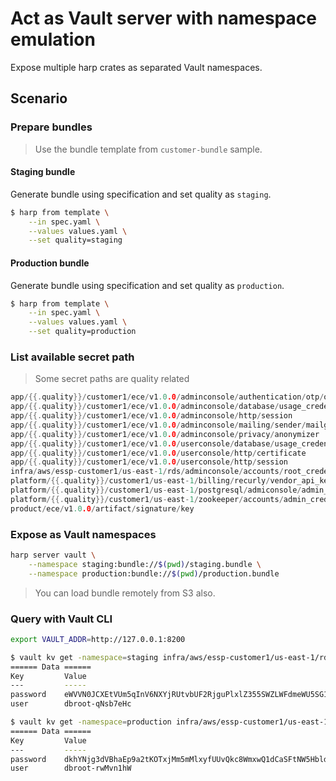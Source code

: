 # Act as Vault server with namespace emulation

Expose multiple harp crates as separated Vault namespaces.

## Scenario

### Prepare bundles

> Use the bundle template from `customer-bundle` sample.

#### Staging bundle

Generate bundle using specification and set quality as `staging`.

```sh
$ harp from template \
    --in spec.yaml \
    --values values.yaml \
    --set quality=staging
```

#### Production bundle

Generate bundle using specification and set quality as `production`.

```sh
$ harp from template \
    --in spec.yaml \
    --values values.yaml \
    --set quality=production
```

### List available secret path

> Some secret paths are quality related

```go
app/{{.quality}}/customer1/ece/v1.0.0/adminconsole/authentication/otp/okta_api_key
app/{{.quality}}/customer1/ece/v1.0.0/adminconsole/database/usage_credentials
app/{{.quality}}/customer1/ece/v1.0.0/adminconsole/http/session
app/{{.quality}}/customer1/ece/v1.0.0/adminconsole/mailing/sender/mailgun_api_key
app/{{.quality}}/customer1/ece/v1.0.0/adminconsole/privacy/anonymizer
app/{{.quality}}/customer1/ece/v1.0.0/userconsole/database/usage_credentials
app/{{.quality}}/customer1/ece/v1.0.0/userconsole/http/certificate
app/{{.quality}}/customer1/ece/v1.0.0/userconsole/http/session
infra/aws/essp-customer1/us-east-1/rds/adminconsole/accounts/root_credentials
platform/{{.quality}}/customer1/us-east-1/billing/recurly/vendor_api_key
platform/{{.quality}}/customer1/us-east-1/postgresql/admiconsole/admin_credentials
platform/{{.quality}}/customer1/us-east-1/zookeeper/accounts/admin_credentials
product/ece/v1.0.0/artifact/signature/key
```

### Expose as Vault namespaces

```sh
harp server vault \
    --namespace staging:bundle://$(pwd)/staging.bundle \
    --namespace production:bundle://$(pwd)/production.bundle
```

> You can load bundle remotely from S3 also.

### Query with Vault CLI

```sh
export VAULT_ADDR=http://127.0.0.1:8200
```

```sh
$ vault kv get -namespace=staging infra/aws/essp-customer1/us-east-1/rds/adminconsole/accounts/root_credentials
====== Data ======
Key         Value
---         -----
password    eWVVN0JCXEtVUm5qInV6NXYjRUtvbUF2RjguPlxlZ355SWZLWFdmeWU5SG1sN2pyZXMyQzJUKjB4VWNgM0ckMg==
user        dbroot-qNsb7eHc
```

```sh
$ vault kv get -namespace=production infra/aws/essp-customer1/us-east-1/rds/adminconsole/accounts/root_credentials
====== Data ======
Key         Value
---         -----
password    dkhYNjg3dVBhaEp9a2tKOTxjMm5mMlxyfUUvQkc8WmxwQ1dCaSFtNW5HbldpbmJFOTJkQn03Ri1lYT9FdkNjZQ==
user        dbroot-rwMvn1hW
```
